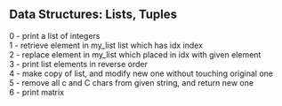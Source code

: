 ## Data Structures: Lists, Tuples <br />
0 - print a list of integers <br />
1 - retrieve element in my_list list which has idx index <br />
2 - replace element in my_list which placed in idx with given element <br />
3 - print list elements in reverse order <br />
4 - make copy of list, and modify new one without touching original one <br />
5 - remove all c and C chars from given string, and return new one <br />
6 - print matrix <br />
